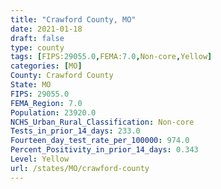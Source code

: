 ```yaml
---
title: "Crawford County, MO"
date: 2021-01-18
draft: false
type: county
tags: [FIPS:29055.0,FEMA:7.0,Non-core,Yellow]
categories: [MO]
County: Crawford County
State: MO
FIPS: 29055.0
FEMA_Region: 7.0
Population: 23920.0
NCHS_Urban_Rural_Classification: Non-core
Tests_in_prior_14_days: 233.0
Fourteen_day_test_rate_per_100000: 974.0
Percent_Positivity_in_prior_14_days: 0.343
Level: Yellow
url: /states/MO/crawford-county
---
```



